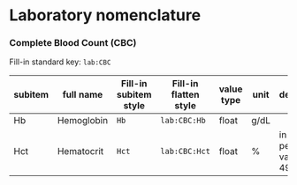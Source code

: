 # Laboratory nomenclature

### Complete Blood Count (CBC)

Fill-in standard key: `lab:CBC`

| subitem | full name  | Fill-in subitem style | Fill-in flatten style | value type | unit | description                   |
| ------- | ---------- | --------------------- | --------------------- | ---------- | ---- | ----------------------------- |
| Hb      | Hemoglobin | `Hb`                  | `lab:CBC:Hb`          | float      | g/dL |                               |
| Hct     | Hematocrit | `Hct`                 | `lab:CBC:Hct`         | float      | %    | in percentage value e.g. 49.1 |